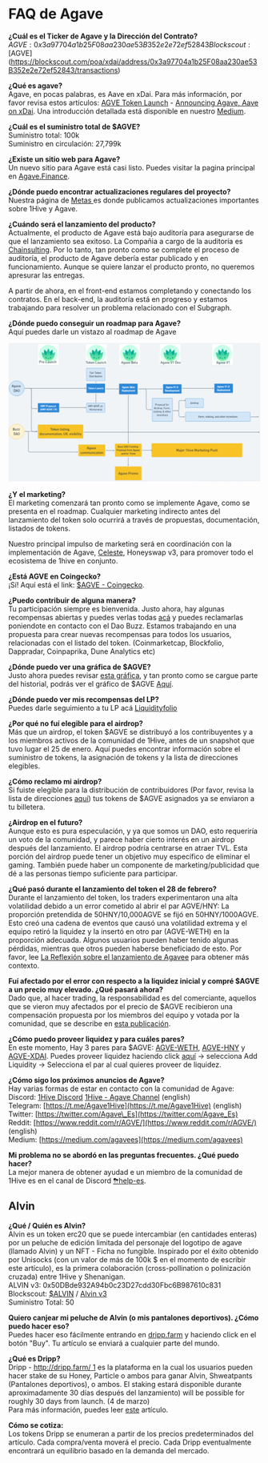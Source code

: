 # FAQ de Agave

**¿Cuál es el Ticker de Agave y la Dirección del Contrato?**  
$AGVE: 0x3a97704a1b25F08aa230ae53B352e2e72ef52843  
Blockscout: [$AGVE](https://blockscout.com/poa/xdai/address/0x3a97704a1b25F08aa230ae53B352e2e72ef52843/transactions)

**¿Qué es agave?**  
Agave, en pocas palabras, es Aave en xDai. Para más información, por favor revisa estos artículos: [AGVE Token Launch](https://forum.1hive.org/t/ag-token-launch/2108) - [Announcing Agave, Aave on xDai](https://forum.1hive.org/t/announcing-agaave-aave-on-xdai/1792). Una introducción detallada está disponible en nuestro [Medium](https://medium.com/1hivees/1hive-introducci%C3%B3n-a-agave-agve-b528b5e2f82c).

**¿Cuál es el suministro total de $AGVE?**  
Suministro total: 100k  
Suministro en circulación: 27,799k

**¿Existe un sitio web para Agave?**  
Un nuevo sitio para Agave está casi listo. Puedes visitar la pagina principal en [Agave.Finance](https://agave.finance/).

**¿Dónde puedo encontrar actualizaciones regulares del proyecto?**  
Nuestra página de [Metas ](../projects/metas.md)es donde publicamos actualizaciones importantes sobre 1Hive y Agave.

**¿Cuándo será el lanzamiento del producto?**  
Actualmente, el producto de Agave está bajo auditoría para asegurarse de que el lanzamiento sea exitoso. La Compañia a cargo de la auditoría es[ Chainsulting](https://chainsulting.de/). Por lo tanto, tan pronto como se complete el proceso de auditoría, el producto de Agave debería estar publicado y en funcionamiento. Aunque se quiere lanzar el producto pronto, no queremos apresurar las entregas.   
  
A partir de ahora, en el front-end estamos completando y conectando los contratos. En el back-end, la auditoría está en progreso y estamos trabajando para resolver un problema relacionado con el Subgraph.

**¿Dónde puedo conseguir un roadmap para Agave?**  
Aquí puedes darle un vistazo al roadmap de Agave

![](../.gitbook/assets/image%20%284%29%20%282%29%20%282%29%20%282%29%20%282%29%20%282%29%20%282%29%20%282%29.png)

**¿Y el marketing?**   
El marketing comenzará tan pronto como se implemente Agave, como se presenta en el roadmap. Cualquier marketing indirecto antes del lanzamiento del token solo ocurrirá a través de propuestas, documentación, listados de tokens.   
  
Nuestro principal impulso de marketing será en coordinación con la implementación de Agave, [Celeste](https://1hive.gitbook.io/celeste/), Honeyswap v3, para promover todo el ecosistema de 1hive en conjunto.

**¿Está AGVE en Coingecko?**  
¡Sí! Aquí está el link: [$AGVE - Coingecko](https://www.coingecko.com/en/coins/agave-token).

**¿Puedo contribuir de alguna manera?**  
Tu participación siempre es bienvenida. Justo ahora, hay algunas recompensas abiertas y puedes verlas todas [acá](https://www.notion.so/3e13ef2a5d614a828b684640af2212b4?v=20b21ead637341faa87416b85202b584) y puedes reclamarlas poniendote en contacto con el Dao Buzz. Estamos trabajando en una propuesta para crear nuevas recompensas para todos los usuarios, relacionadas con el listado del token. \(Coinmarketcap, Blockfolio, Dappradar, Coinpaprika, Dune Analytics etc\) 

**¿Dónde puedo ver una gráfica de $AGVE?**  
Justo ahora puedes revisar [esta gráfica](https://analytics.blep.ai/charts/honeyswap.0x0E3e9CCeb13c9f8c6FAF7a0f00F872d6291630dE.trade-1m0s), y tan pronto como se cargue parte del historial, podrás ver el gráfico de $AGVE [Aquí](https://info.honeyswap.org/token/0x3a97704a1b25f08aa230ae53b352e2e72ef52843).  

**¿Dónde puedo ver mis recompensas del LP?**  
Puedes darle seguimiento a tu LP acá [Liquidityfolio ](https://www.liquidityfolio.com/)

**¿Por qué no fuí elegible para el airdrop?**  
Más que un airdrop, el token $AGVE se distribuyó a los contribuyentes y a los miembros activos de la comunidad de 1Hive, antes de un snapshot que tuvo lugar el 25 de enero. Aquí puedes encontrar información sobre el suministro de tokens, la asignación de tokens y la lista de direcciones elegibles.

**¿Cómo reclamo mi airdrop?**  
Si fuiste elegible para la distribución de contribuidores \(Por favor, revisa la lista de direcciones [aquí](https://pastebin.com/hjYcbK1k)\) tus tokens de $AGVE asignados ya se enviaron a tu billetera.

**¿Airdrop en el futuro?**  
Aunque esto es pura especulación, y ya que somos un DAO, esto requeriría un voto de la comunidad, y parece haber cierto interés en un airdrop después del lanzamiento. El airdrop podría centrarse en atraer TVL. Esta porción del airdrop puede tener un objetivo muy específico de eliminar el gaming. También puede haber un componente de marketing/publicidad que dé a las personas tiempo suficiente para participar.

**¿Qué pasó durante el lanzamiento del token el 28 de febrero?**  
Durante el lanzamiento del token, los traders experimentaron una alta volatilidad debido a un error cometido al abrir el par AGVE/HNY: La proporción pretendida de  50HNY/10,000AGVE se fijó en 50HNY/1000AGVE. Esto creó una cadena de eventos que causó una volatilidad extrema y el equipo retiró la liquidez y la insertó en otro par \(AGVE-WETH\) en la proporción adecuada. Algunos usuarios pueden haber tenido algunas pérdidas, mientras que otros pueden haberse beneficiado de esto. Por favor, lee [La Reflexión sobre el lanzamiento de Agavee](https://forum.1hive.org/t/reflection-on-the-agave-launch/2517) para obtener más contexto.

**Fuí afectado por el error con respecto a la liquidez inicial y compré $AGVE a un precio muy elevado. ¿Qué pasará ahora?**  
Dado que, al hacer trading, la responsabilidad es del comerciante, aquellos que se vieron muy afectados por el precio de $AGVE recibieron una compensación propuesta por los miembros del equipo y votada por la comunidad, que se describe en [esta publicación](https://forum.1hive.org/t/agave-reparations-proposal/2822).

**¿Cómo puedo proveer liquidez y para cuáles pares?**  
En este momento, Hay 3 pares para $AGVE:  [AGVE-WETH](https://info.honeyswap.org/pair/0xeba7cc57e6f745b8d5cab829e07346c65393d78e), [AGVE-HNY](https://info.honeyswap.org/pair/0x50a4867aee9cafd6ddc84de3ce59df027cb29084) y [AGVE-XDAI](https://info.honeyswap.org/pair/0x0e3e9cceb13c9f8c6faf7a0f00f872d6291630de). Puedes proveer liquidez haciendo click [aquí](https://app.honeyswap.org/#/pool) → selecciona Add Liquidity → Selecciona el par al cual quieres proveer de liquidez. 

**¿Cómo sigo los próximos anuncios de Agave?**  
Hay varias formas de estar en contacto con la comunidad de Agave:   
Discord: [1Hive Discord](https://discord.com/invite/xTZjbRjc8t) [1Hive - Agave Channel](https://discord.com/channels/698287700834517064/813823983120023583) \(english\)  
Telegram: [https://t.me/Agave1Hive](https://t.me/Agave1Hive) \(english\)   
Twitter: [https://twitter.com/Agave\_Es](https://twitter.com/Agave_Es)   
Reddit: [https://www.reddit.com/r/AGVE/](https://www.reddit.com/r/AGVE/) \(english\)  
Medium: [https://medium.com/agavees](https://medium.com/agavees)

**Mi problema no se abordó en las preguntas frecuentes. ¿Qué puedo hacer?**  
La mejor manera de obtener ayudad e un miembro de la comunidad de 1Hive es en el canal de Discord [⛈help-es](https://discord.gg/AdKuMTt).

## Alvin

**¿Qué / Quién es Alvin?**  
Alvin es un token erc20 que se puede intercambiar \(en cantidades enteras\) por un peluche de edición limitada del personaje del logotipo de agave \(llamado Alvin\) y un NFT - Ficha no fungible. Inspirado por el éxito obtenido por Unisocks \(con un valor de más de 100k $ en el momento de escribir este artículo\), es la primera colaboración \(cross-pollination o polinización cruzada\) entre 1Hive y Shenanigan.  
ALVIN v3: 0x50DBde932A94b0c23D27cdd30Fbc6B987610c831  
Blockscout: [$ALVIN](https://blockscout.com/poa/xdai/address/0x50DBde932A94b0c23D27cdd30Fbc6B987610c831/transactions) / [Alvin v3  
](https://info.honeyswap.org/token/0x50dbde932a94b0c23d27cdd30fbc6b987610c831)Suministro Total: 50

**Quiero canjear mi peluche de Alvin \(o mis pantalones deportivos\). ¿Cómo puedo hacer eso?**  
Puedes hacer eso fácilmente entrando en [dripp.farm](https://www.dripp.farm/) y haciendo click en el botón "Buy". Tu artículo se enviará a cualquier parte del mundo.

**¿Qué es Dripp?**  
Dripp - [http://dripp.farm/ 1](http://dripp.farm/) es la plataforma en la cual los usuarios pueden hacer stake de su Honey, Particle o ambos para ganar Alvin, Shweatpants \(Pantalones deportivos\), o ambos. El staking estará disponible durante aproximadamente 30 días después del lanzamiento\) will be possible for roughly 30 days from launch. \(4 de marzo\)  
Para más información, puedes leer [este](https://medium.com/frst/money-laundry-the-rise-of-the-crypto-sock-market-f979aafc3796) artículo.

**Cómo se cotiza:**   
Los tokens Dripp se enumeran a partir de los precios predeterminados del artículo. Cada compra/venta moverá el precio. Cada Dripp eventualmente encontrará un equilibrio basado en la demanda del mercado.


